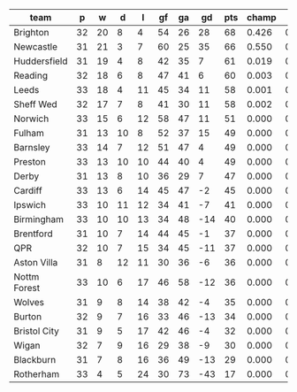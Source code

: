 |     team     | p  | w  | d  | l  | gf | ga | gd  | pts | champ | top2  | top3  | top4  |  5-7  | bot4  | bot3  | bot2  |
|--------------|----|----|----|----|----|----|-----|-----|-------|-------|-------|-------|-------|-------|-------|-------|
| Brighton     | 32 | 20 |  8 |  4 | 54 | 26 |  28 |  68 | 0.426 | 0.914 | 0.984 | 0.997 | 0.003 | 0.000 | 0.000 | 0.000|
| Newcastle    | 31 | 21 |  3 |  7 | 60 | 25 |  35 |  66 | 0.550 | 0.916 | 0.983 | 0.997 | 0.003 | 0.000 | 0.000 | 0.000|
| Huddersfield | 31 | 19 |  4 |  8 | 42 | 35 |   7 |  61 | 0.019 | 0.114 | 0.541 | 0.769 | 0.215 | 0.000 | 0.000 | 0.000|
| Reading      | 32 | 18 |  6 |  8 | 47 | 41 |   6 |  60 | 0.003 | 0.028 | 0.196 | 0.439 | 0.483 | 0.000 | 0.000 | 0.000|
| Leeds        | 33 | 18 |  4 | 11 | 45 | 34 |  11 |  58 | 0.001 | 0.005 | 0.068 | 0.205 | 0.562 | 0.000 | 0.000 | 0.000|
| Sheff Wed    | 32 | 17 |  7 |  8 | 41 | 30 |  11 |  58 | 0.002 | 0.022 | 0.192 | 0.441 | 0.471 | 0.000 | 0.000 | 0.000|
| Norwich      | 33 | 15 |  6 | 12 | 58 | 47 |  11 |  51 | 0.000 | 0.001 | 0.009 | 0.041 | 0.342 | 0.000 | 0.000 | 0.000|
| Fulham       | 31 | 13 | 10 |  8 | 52 | 37 |  15 |  49 | 0.000 | 0.001 | 0.023 | 0.085 | 0.491 | 0.000 | 0.000 | 0.000|
| Barnsley     | 33 | 14 |  7 | 12 | 51 | 47 |   4 |  49 | 0.000 | 0.000 | 0.001 | 0.007 | 0.121 | 0.000 | 0.000 | 0.000|
| Preston      | 33 | 13 | 10 | 10 | 44 | 40 |   4 |  49 | 0.000 | 0.000 | 0.001 | 0.005 | 0.108 | 0.000 | 0.000 | 0.000|
| Derby        | 31 | 13 |  8 | 10 | 36 | 29 |   7 |  47 | 0.000 | 0.000 | 0.003 | 0.015 | 0.186 | 0.000 | 0.000 | 0.000|
| Cardiff      | 33 | 13 |  6 | 14 | 45 | 47 |  -2 |  45 | 0.000 | 0.000 | 0.000 | 0.000 | 0.012 | 0.002 | 0.000 | 0.000|
| Ipswich      | 33 | 10 | 11 | 12 | 34 | 41 |  -7 |  41 | 0.000 | 0.000 | 0.000 | 0.000 | 0.000 | 0.046 | 0.017 | 0.004|
| Birmingham   | 33 | 10 | 10 | 13 | 34 | 48 | -14 |  40 | 0.000 | 0.000 | 0.000 | 0.000 | 0.000 | 0.087 | 0.038 | 0.009|
| Brentford    | 31 | 10 |  7 | 14 | 44 | 45 |  -1 |  37 | 0.000 | 0.000 | 0.000 | 0.000 | 0.002 | 0.042 | 0.017 | 0.004|
| QPR          | 32 | 10 |  7 | 15 | 34 | 45 | -11 |  37 | 0.000 | 0.000 | 0.000 | 0.000 | 0.000 | 0.126 | 0.057 | 0.017|
| Aston Villa  | 31 |  8 | 12 | 11 | 30 | 36 |  -6 |  36 | 0.000 | 0.000 | 0.000 | 0.000 | 0.000 | 0.116 | 0.057 | 0.018|
| Nottm Forest | 33 | 10 |  6 | 17 | 46 | 58 | -12 |  36 | 0.000 | 0.000 | 0.000 | 0.000 | 0.000 | 0.302 | 0.171 | 0.068|
| Wolves       | 31 |  9 |  8 | 14 | 38 | 42 |  -4 |  35 | 0.000 | 0.000 | 0.000 | 0.000 | 0.000 | 0.106 | 0.050 | 0.014|
| Burton       | 32 |  9 |  7 | 16 | 33 | 46 | -13 |  34 | 0.000 | 0.000 | 0.000 | 0.000 | 0.000 | 0.454 | 0.291 | 0.127|
| Bristol City | 31 |  9 |  5 | 17 | 42 | 46 |  -4 |  32 | 0.000 | 0.000 | 0.000 | 0.000 | 0.000 | 0.324 | 0.194 | 0.084|
| Wigan        | 32 |  7 |  9 | 16 | 29 | 38 |  -9 |  30 | 0.000 | 0.000 | 0.000 | 0.000 | 0.000 | 0.709 | 0.562 | 0.325|
| Blackburn    | 31 |  7 |  8 | 16 | 36 | 49 | -13 |  29 | 0.000 | 0.000 | 0.000 | 0.000 | 0.000 | 0.688 | 0.547 | 0.331|
| Rotherham    | 33 |  4 |  5 | 24 | 30 | 73 | -43 |  17 | 0.000 | 0.000 | 0.000 | 0.000 | 0.000 | 1.000 | 1.000 | 1.000|
